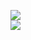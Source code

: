 [![](https://img.shields.io/badge/Made%20With-Github%20Spray-lightgrey.svg?style=for-the-badge&logo=github)](https://github.com/Annihil/github-spray#25763)  
[![](https://i.imgur.com/2DrTn0Z.gif)](https://github.com/Annihil/github-spray)
